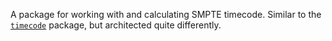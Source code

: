 A package for working with and calculating SMPTE timecode. Similar to the [`timecode`](https://pypi.org/project/timecode/) package, but architected quite differently.
